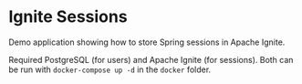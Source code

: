 # Ignite Sessions

Demo application showing how to store Spring sessions in Apache Ignite.

Required PostgreSQL (for users) and Apache Ignite (for sessions). Both can be run with `docker-compose up -d` in the `docker` folder.

